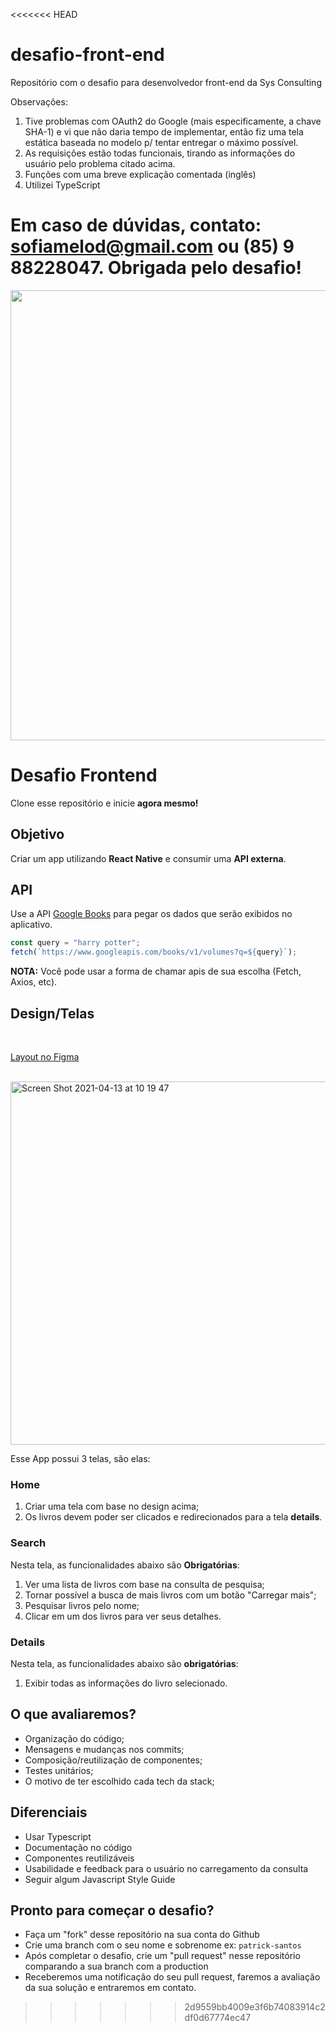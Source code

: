<<<<<<< HEAD
# desafio-front-end
Repositório com o desafio para desenvolvedor front-end da Sys Consulting

Observações: 
  1. Tive problemas com OAuth2 do Google (mais especificamente, a chave SHA-1) e vi que não daria tempo de implementar, então fiz uma tela estática baseada no modelo p/ tentar
  entregar o máximo possível.  
  2. As requisições estão todas funcionais, tirando as informações do usuário pelo problema citado acima.  
  3. Funções com uma breve explicação comentada (inglês)  
  4. Utilizei TypeScript  
   
  
Em caso de dúvidas, contato: sofiamelod@gmail.com ou (85) 9 88228047. Obrigada pelo desafio!
=======
<img width="720" src="https://gcdn.pbrd.co/images/RwEH6gWOyrW4.png?o=1">

# Desafio Frontend

Clone esse repositório e inicie **agora mesmo!**

## Objetivo

Criar um app utilizando **React Native** e consumir uma **API externa**.

## API

Use a API [Google Books](https://developers.google.com/books/docs/v1/using) para pegar os dados que serão exibidos no aplicativo.

```js
const query = "harry potter";
fetch(`https://www.googleapis.com/books/v1/volumes?q=${query}`);
```

**NOTA:** Você pode usar a forma de chamar apis de sua escolha (Fetch, Axios, etc).

## Design/Telas

 <br/>

[Layout no Figma](https://www.figma.com/file/95FJWgTMrdBVDKbwm1ja8O/frontend-book-app)

 <br/>

<img width="581" alt="Screen Shot 2021-04-13 at 10 19 47" src="https://user-images.githubusercontent.com/13947203/114559257-eb55ad00-9c41-11eb-9617-4e7627cc373e.png">

Esse App possui 3 telas, são elas:

### Home

1. Criar uma tela com base no design acima;
2. Os livros devem poder ser clicados e redirecionados para a tela **details**.

### Search

Nesta tela, as funcionalidades abaixo são **Obrigatórias**:

1. Ver uma lista de livros com base na consulta de pesquisa;
2. Tornar possível a busca de mais livros com um botão "Carregar mais";
3. Pesquisar livros pelo nome;
4. Clicar em um dos livros para ver seus detalhes.

### Details

Nesta tela, as funcionalidades abaixo são **obrigatórias**:

1. Exibir todas as informações do livro selecionado.

## O que avaliaremos?

- Organização do código;
- Mensagens e mudanças nos commits;
- Composição/reutilização de componentes;
- Testes unitários;
- O motivo de ter escolhido cada tech da stack;

## Diferenciais

- Usar Typescript
- Documentação no código
- Componentes reutilizáveis
- Usabilidade e feedback para o usuário no carregamento da consulta
- Seguir algum Javascript Style Guide

## Pronto para começar o desafio?

- Faça um "fork" desse repositório na sua conta do Github
- Crie uma branch com o seu nome e sobrenome ex: `patrick-santos`
- Após completar o desafio, crie um "pull request" nesse repositório comparando a sua branch com a production
- Receberemos uma notificação do seu pull request, faremos a avaliação da sua solução e entraremos em contato.
>>>>>>> 2d9559bb4009e3f6b74083914c2df0d67774ec47
